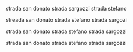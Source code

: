 strada san donato strada sargozzi strada stefano

streada san donato strada stefano strada sargozi 






strada san donato strada stefano strada sargozzi












strada san donato strada stefano strada sargozzi